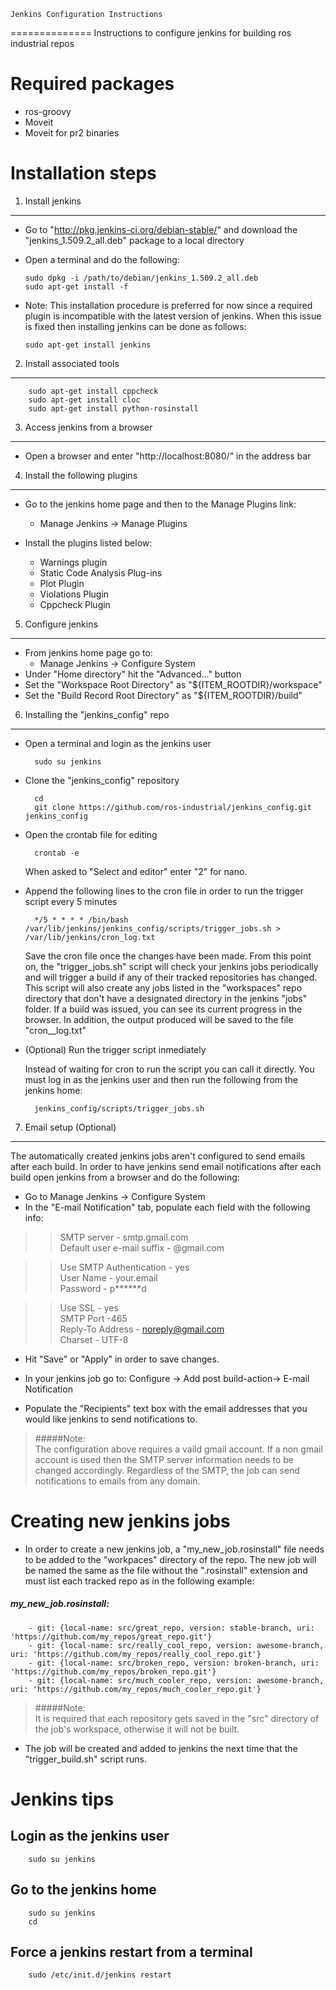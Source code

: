 	Jenkins Configuration Instructions
==============
Instructions to configure jenkins for building ros industrial repos 


Required packages
==============
-	ros-groovy
-	Moveit 
-	Moveit for pr2 binaries 

Installation steps
==============


1. Install jenkins
--------------

+	Go to "http://pkg.jenkins-ci.org/debian-stable/" and download the "jenkins_1.509.2_all.deb" package to a local directory
+	Open a terminal and do the following:

		sudo dpkg -i /path/to/debian/jenkins_1.509.2_all.deb
		sudo apt-get install -f 
		
+	Note: This installation procedure is preferred for now since a required plugin is incompatible with the latest version of jenkins.
When this issue is fixed then installing jenkins can be done as follows:

		sudo apt-get install jenkins


2. Install associated tools
-------------
		sudo apt-get install cppcheck
		sudo apt-get install cloc
		sudo apt-get install python-rosinstall

3. Access jenkins from a browser
-------------
	
-	Open a browser and enter "http://localhost:8080/" in the address bar


4. Install the following plugins
-------------
+	Go to the jenkins home page and then to the Manage Plugins link:
	+	Manage Jenkins -> Manage Plugins

+	Install the plugins listed below: 
	+	Warnings plugin
	+	Static Code Analysis Plug-ins
	+	Plot Plugin
	+	Violations Plugin
	+	Cppcheck Plugin


5. Configure jenkins
-------------
+	From jenkins home page go to: 
	+	Manage Jenkins -> Configure System
+	Under "Home directory" hit the "Advanced..." button
+	Set the "Workspace Root Directory" as "${ITEM_ROOTDIR}/workspace"
+	Set the "Build Record Root Directory" as "${ITEM_ROOTDIR}/build"


6. Installing the "jenkins_config" repo
-------------

+ Open a terminal  and login as the jenkins user

		sudo su jenkins


+ Clone the "jenkins_config" repository
                
        cd
        git clone https://github.com/ros-industrial/jenkins_config.git jenkins_config


+ Open the crontab file for editing

        crontab -e

  When asked to "Select and editor" enter "2" for nano.

+ Append the following lines to the cron file in order to run the trigger script every 5 minutes

        */5 * * * * /bin/bash /var/lib/jenkins/jenkins_config/scripts/trigger_jobs.sh > /var/lib/jenkins/cron_log.txt

  Save the cron file once the changes have been made.  From this point on, the "trigger_jobs.sh" script will check your jenkins jobs periodically and will trigger a build if any of their tracked repositories has changed.  
This script will also create any jobs listed in the "workspaces" repo directory that don't have a designated directory in the jenkins "jobs" folder.  If a build was issued, you can see its current progress in the browser.  In addition, the output produced will be saved to the file "cron__log.txt"

+ (Optional) Run the trigger script inmediately

  Instead of waiting for cron to run the script you can call it directly.  You must log in as the jenkins user and then run the following from the jenkins home:

        jenkins_config/scripts/trigger_jobs.sh

7. Email setup (Optional)
-------------

The automatically created jenkins jobs aren't configured to send emails after each build.  In order to have jenkins send email notifications after each build open jenkins from a browser and do the following:

+ Go to Manage Jenkins -> Configure System
+ In the "E-mail Notification" tab, populate each field with the following info:

>>SMTP server - smtp.gmail.com   
Default user e-mail suffix - @gmail.com   

>>Use SMTP Authentication - yes  
User Name - your.email  
Password - p******d  

>>Use SSL - yes  
SMTP Port -465  
Reply-To Address - noreply@gmail.com  
Charset - UTF-8

+ Hit "Save" or "Apply" in order to save changes.

+ In your jenkins job go to: Configure -> Add post build-action-> E-mail Notification

+ Populate the "Recipients" text box with the email addresses that you would like jenkins to send notifications to.  

>#####Note:  
The configuration above requires a vaild gmail account.  If a non gmail account is used then the SMTP server information needs to be changed accordingly.  Regardless of the SMTP, the job can send notifications to emails from any domain.


Creating new jenkins jobs
==============
+ In order to create a new jenkins job, a "my_new_job.rosinstall" file needs to be added to the "workpaces" directory of the repo.  The new job will be named the same as the file without the ".rosinstall" extension and must list each tracked repo as in the following example:

##### my_new_job.rosinstall:  
        - git: {local-name: src/great_repo, version: stable-branch, uri: 'https://github.com/my_repos/great_repo.git'}  
        - git: {local-name: src/really_cool_repo, version: awesome-branch, uri: 'https://github.com/my_repos/really_cool_repo.git'}  
        - git: {local-name: src/broken_repo, version: broken-branch, uri: 'https://github.com/my_repos/broken_repo.git'}  
        - git: {local-name: src/much_cooler_repo, version: awesome-branch, uri: 'https://github.com/my_repos/much_cooler_repo.git'}  

>#####Note:        
It is required that each repository gets saved in the "src" directory of the job's workspace, otherwise it will not be built.

+ The job will be created and added to jenkins the next time that the "trigger_build.sh" script runs.  


Jenkins tips
==============
Login as the jenkins user
-------------
		sudo su jenkins

Go to the jenkins home
-------------
		sudo su jenkins
		cd

Force a jenkins restart from a terminal
-------------
		sudo /etc/init.d/jenkins restart
